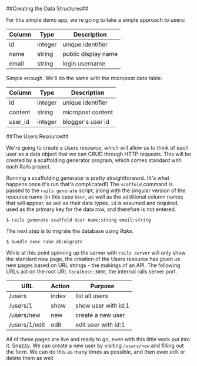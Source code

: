 ##Creating the Data Structures##

For this simple demo app, we're going to take a simple approach to users:

| Column| Type    | Description         |
|-------|---------|---------------------|
| id    | integer | unique identifier   |
| name  | string  | public display name |
| email | string  | login username      |

Simple enough. We'll do the same with the micropost data table:

| Column   | Type    | Description         |
|----------|---------|---------------------|
| id       | integer | unique identifier   |
| content  | string  | micropost content   |
| user_id  | integer | blogger's user id   |

##The Users Resource##

We're going to create a *Users resource*, which will allow us to think of each user as a data object that we can CRUD through HTTP requests.  This will be created by a scaffolding generator program, which comes standard with each Rails project.

Running a scaffolding generator is pretty straightforward. (It's what happens once it's run that's complicated!)  The `scaffold` command is passed to the `rails generate` script, along with the singular version of the resource name (in this case `User`, as well as the additional column names that will appear, as wel as their data types.  `id` is assumed and required, used as the primary key for the data row, and therefore is not entered.

    $ rails generate scaffold User name:string email:string

The next step is to migrate the database using *Rake*.

	$ bundle exec rake db:migrate

While at this point spinning up the server with `rails server` will only show the standard new page, the creation of the Users resource has given us new pages based on URL strings - the makings of an API.  The following URLs act on the root URL `localhost:3000`, the internal rails server port.

| URL      | Action  | Purpose             |
|----------|---------|---------------------|
| /users   | index   | list all users      |
| /users/1 | show    | show user with id:1 |
| /users/new | new    | create a new user |
| /users/1/edit  | edit | edit user with id:1 |

All of these pages are live and ready to go, even with this little work put into it.  Snazzy.  We can create a new user by visiting `/users/new` and filling out the form.  We can do this as many times as possible, and then even edit or delete them as well.